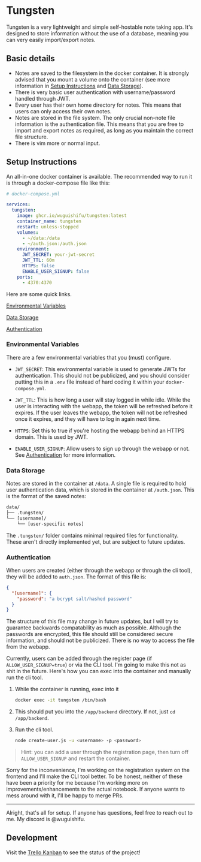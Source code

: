# Tungsten

Tungsten is a very lightweight and simple self-hostable note taking app. It's designed to store information without the use of a database, meaning you can very easily import/export notes.

## Basic details

- Notes are saved to the filesystem in the docker container. It is strongly advised that you mount a volume onto the container (see more information in [Setup Instructions](#setup-instructions) and [Data Storage](#data-storage)).
- There is very basic user authentication with username/password handled through JWT.
- Every user has their own home directory for notes. This means that users can only access their own notes.
- Notes are stored in the file system. The only crucial non-note file information is the authentication file. This means that you are free to import and export notes as required, as long as you maintain the correct file structure.
- There is vim more or normal input.

## Setup Instructions

An all-in-one docker container is available. The recommended way to run it is through a docker-compose file like this:

```yml
# docker-compose.yml

services:
  tungsten:
    image: ghcr.io/wuguishifu/tungsten:latest
    container_name: tungsten
    restart: unless-stopped
    volumes:
      - ~/data:/data
      - ~/auth.json:/auth.json
    environment:
      JWT_SECRET: your-jwt-secret
      JWT_TTL: 60m
      HTTPS: false
      ENABLE_USER_SIGNUP: false
    ports:
      - 4370:4370
```

Here are some quick links.

[Environmental Variables](#environmental-variables)

[Data Storage](#data-storage)

[Authentication](#authentication)

### Environmental Variables

There are a few environmental variables that you (must) configure.

- `JWT_SECRET`: This environmental variable is used to generate JWTs for authentication. This should not be publicized, and you should consider putting this in a `.env` file instead of hard coding it within your `docker-compose.yml`.

- `JWT_TTL`: This is how long a user will stay logged in while idle. While the user is interacting with the webapp, the token will be refreshed before it expires. If the user leaves the webapp, the token will not be refreshed once it expires, and they will have to log in again next time.

- `HTTPS`: Set this to true if you're hosting the webapp behind an HTTPS domain. This is used by JWT.

- `ENABLE_USER_SIGNUP`: Allow users to sign up through the webapp or not. See [Authentication](#authentication) for more information.

### Data Storage

Notes are stored in the container at `/data`. A single file is required to hold user authentication data, which is stored in the container at `/auth.json`. This is the format of the saved notes:

```txt
data/
├── .tungsten/
└── [username]/
    └── [user-specific notes]
```

The `.tungsten/` folder contains minimal required files for functionality. These aren't directly implemented yet, but are subject to future updates.

### Authentication

When users are created (either through the webapp or through the cli tool), they will be added to `auth.json`. The format of this file is:

```json
{
  "[username]": {
    "password": "a bcrypt salt/hashed password"
  }
}
```

The structure of this file may change in future updates, but I will try to guarantee backwards compatability as much as possible. Although the passwords are encrypted, this file should still be considered secure information, and should not be publicized. There is no way to access the file from the webapp.

Currently, users can be added through the register page (if `ALLOW_USER_SIGNUP=true`) or via the CLI tool. I'm going to make this not as shit in the future. Here's how you can exec into the container and manually run the cli tool.

1. While the container is running, exec into it

    ```bash
    docker exec -it tungsten /bin/bash
    ```

2. This should put you into the `/app/backend` directory. If not, just `cd /app/backend`.

3. Run the cli tool.

    ```bash
    node create-user.js -u <username> -p <password>
    ```

> Hint: you can add a user through the registration page, then turn off `ALLOW_USER_SIGNUP` and restart the container.

Sorry for the inconvenience, I'm working on the registration system on the frontend and I'll make the CLI tool better. To be honest, neither of these have been a priority for me because I'm working more on improvements/enhancements to the actual notebook. If anyone wants to mess around with it, I'll be happy to merge PRs.

---

Alright, that's all for setup. If anyone has questions, feel free to reach out to me. My discord is @wuguishifu.

## Development

Visit the [Trello Kanban](https://trello.com/b/wL2Bg5XN/tungsten) to see the status of the project!
